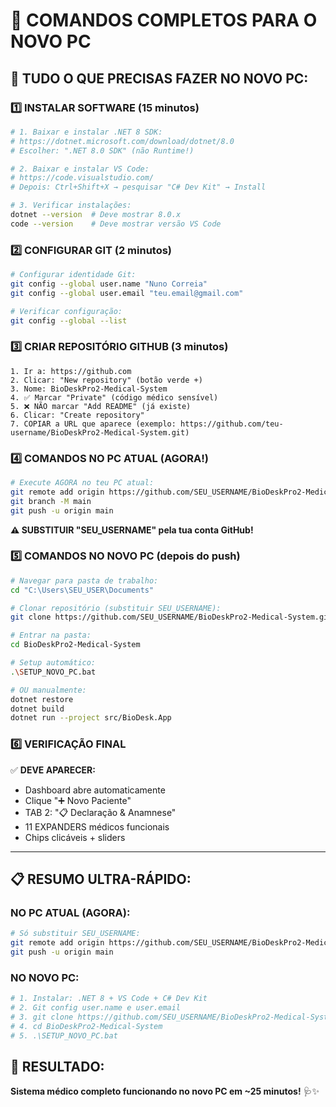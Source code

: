 # 🚀 COMANDOS COMPLETOS PARA O NOVO PC

## 🎯 TUDO O QUE PRECISAS FAZER NO NOVO PC:

### **1️⃣ INSTALAR SOFTWARE (15 minutos)**

```bash
# 1. Baixar e instalar .NET 8 SDK:
# https://dotnet.microsoft.com/download/dotnet/8.0
# Escolher: ".NET 8.0 SDK" (não Runtime!)

# 2. Baixar e instalar VS Code:
# https://code.visualstudio.com/
# Depois: Ctrl+Shift+X → pesquisar "C# Dev Kit" → Install

# 3. Verificar instalações:
dotnet --version  # Deve mostrar 8.0.x
code --version    # Deve mostrar versão VS Code
```

### **2️⃣ CONFIGURAR GIT (2 minutos)**

```bash
# Configurar identidade Git:
git config --global user.name "Nuno Correia"
git config --global user.email "teu.email@gmail.com"

# Verificar configuração:
git config --global --list
```

### **3️⃣ CRIAR REPOSITÓRIO GITHUB (3 minutos)**

```
1. Ir a: https://github.com
2. Clicar: "New repository" (botão verde +)
3. Nome: BioDeskPro2-Medical-System
4. ✅ Marcar "Private" (código médico sensível)
5. ❌ NÃO marcar "Add README" (já existe)
6. Clicar: "Create repository"
7. COPIAR a URL que aparece (exemplo: https://github.com/teu-username/BioDeskPro2-Medical-System.git)
```

### **4️⃣ COMANDOS NO PC ATUAL (AGORA!)**

```bash
# Execute AGORA no teu PC atual:
git remote add origin https://github.com/SEU_USERNAME/BioDeskPro2-Medical-System.git
git branch -M main  
git push -u origin main
```

**⚠️ SUBSTITUIR "SEU_USERNAME" pela tua conta GitHub!**

### **5️⃣ COMANDOS NO NOVO PC (depois do push)**

```bash
# Navegar para pasta de trabalho:
cd "C:\Users\SEU_USER\Documents"

# Clonar repositório (substituir SEU_USERNAME):
git clone https://github.com/SEU_USERNAME/BioDeskPro2-Medical-System.git

# Entrar na pasta:
cd BioDeskPro2-Medical-System

# Setup automático:
.\SETUP_NOVO_PC.bat

# OU manualmente:
dotnet restore
dotnet build  
dotnet run --project src/BioDesk.App
```

### **6️⃣ VERIFICAÇÃO FINAL**

✅ **DEVE APARECER:**
- Dashboard abre automaticamente
- Clique "➕ Novo Paciente"
- TAB 2: "📋 Declaração & Anamnese"  
- 11 EXPANDERS médicos funcionais
- Chips clicáveis + sliders

---

## 📋 RESUMO ULTRA-RÁPIDO:

### **NO PC ATUAL (AGORA):**
```bash
# Só substituir SEU_USERNAME:
git remote add origin https://github.com/SEU_USERNAME/BioDeskPro2-Medical-System.git
git push -u origin main
```

### **NO NOVO PC:**
```bash
# 1. Instalar: .NET 8 + VS Code + C# Dev Kit
# 2. Git config user.name e user.email  
# 3. git clone https://github.com/SEU_USERNAME/BioDeskPro2-Medical-System.git
# 4. cd BioDeskPro2-Medical-System
# 5. .\SETUP_NOVO_PC.bat
```

## 🎉 RESULTADO: 
**Sistema médico completo funcionando no novo PC em ~25 minutos!** 🩺✨